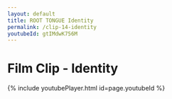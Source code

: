 ```yaml
---
layout: default
title: ROOT TONGUE Identity
permalink: /clip-14-identity
youtubeId: gtIMdwK756M
---
```

# Film Clip - Identity

{% include youtubePlayer.html id=page.youtubeId %}
